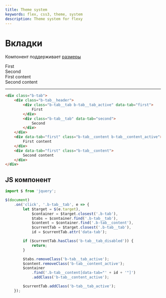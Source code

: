 ```yaml
---
title: Theme system
keywords: flex, css3, theme, system
description: Theme system for flexy
---
```


# Вкладки

Компонент поддерживает [размеры](/ui_size.html)

<div class="b-tab">
    <div class="b-tab__header">
        <div class="b-tab__tab b-tab__tab_active" data-tab="first">
            First
        </div>
        <div class="b-tab__tab" data-tab="second">
            Second
        </div>
    </div>
    <div data-tab="first" class="b-tab__content b-tab__content_active">
        First content
    </div>
    <div data-tab="first" class="b-tab__content">
        Second content
    </div>
</div>

---

```html
<div class="b-tab">
    <div class="b-tab__header">
        <div class="b-tab__tab b-tab__tab_active" data-tab="first">
            First
        </div>
        <div class="b-tab__tab" data-tab="second">
            Second
        </div>
    </div>
    <div data-tab="first" class="b-tab__content b-tab__content_active">
        First content
    </div>
    <div data-tab="first" class="b-tab__content">
        Second content
    </div>
</div>
```

## JS компонент

```js
import $ from 'jquery';

$(document)
    .on('click', '.b-tab__tab', e => {
        let $target = $(e.target),
            $container = $target.closest('.b-tab'),
            $tabs = $container.find('.b-tab__tab'),
            $content = $container.find('.b-tab__content'),
            $currentTab = $target.closest('.b-tab__tab'),
            id = $currentTab.attr('data-tab');

        if ($currentTab.hasClass('b-tab__tab_disabled')) {
            return;
        }

        $tabs.removeClass('b-tab__tab_active');
        $content.removeClass('b-tab__content_active');
        $container
            .find('.b-tab__content[data-tab="' + id + '"]')
            .addClass('b-tab__content_active');

        $currentTab.addClass('b-tab__tab_active');
    });
```